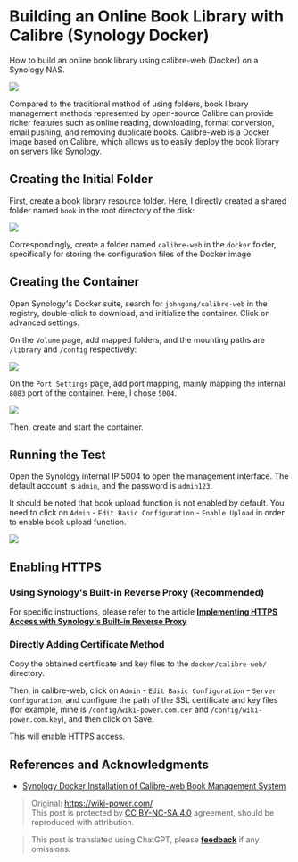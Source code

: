 # Building an Online Book Library with Calibre (Synology Docker)

How to build an online book library using calibre-web (Docker) on a Synology NAS.

![](https://img.wiki-power.com/d/wiki-media/img/20210429125418.png)

Compared to the traditional method of using folders, book library management methods represented by open-source Calibre can provide richer features such as online reading, downloading, format conversion, email pushing, and removing duplicate books. Calibre-web is a Docker image based on Calibre, which allows us to easily deploy the book library on servers like Synology.

## Creating the Initial Folder

First, create a book library resource folder. Here, I directly created a shared folder named `book` in the root directory of the disk:

![](https://img.wiki-power.com/d/wiki-media/img/20210429214028.png)

Correspondingly, create a folder named `calibre-web` in the `docker` folder, specifically for storing the configuration files of the Docker image.

## Creating the Container

Open Synology's Docker suite, search for `johngong/calibre-web` in the registry, double-click to download, and initialize the container. Click on advanced settings.

On the `Volume` page, add mapped folders, and the mounting paths are `/library` and `/config` respectively:

![](https://img.wiki-power.com/d/wiki-media/img/20210429214908.png)

On the `Port Settings` page, add port mapping, mainly mapping the internal `8083` port of the container. Here, I chose `5004`.

![](https://img.wiki-power.com/d/wiki-media/img/20210429215121.png)

Then, create and start the container.

## Running the Test

Open the Synology internal IP:5004 to open the management interface. The default account is `admin`, and the password is `admin123`.

It should be noted that book upload function is not enabled by default. You need to click on `Admin` - `Edit Basic Configuration` - `Enable Upload` in order to enable book upload function.

![](https://img.wiki-power.com/d/wiki-media/img/20210429215628.png)

## Enabling HTTPS

### Using Synology's Built-in Reverse Proxy (Recommended)

For specific instructions, please refer to the article [**Implementing HTTPS Access with Synology's Built-in Reverse Proxy**](https://wiki-power.com/en/%E7%94%A8%E7%BE%A4%E6%99%96%E8%87%AA%E5%B8%A6%E5%8F%8D%E5%90%91%E4%BB%A3%E7%90%86%E5%AE%9E%E7%8E%B0HTTPS%E8%AE%BF%E9%97%AE)

### Directly Adding Certificate Method

Copy the obtained certificate and key files to the `docker/calibre-web/` directory.

Then, in calibre-web, click on `Admin` - `Edit Basic Configuration` - `Server Configuration`, and configure the path of the SSL certificate and key files (for example, mine is `/config/wiki-power.com.cer` and `/config/wiki-power.com.key`), and then click on Save.

This will enable HTTPS access.

## References and Acknowledgments

- [Synology Docker Installation of Calibre-web Book Management System](https://www.chrno.cn/index.php/docker/15.html)

> Original: <https://wiki-power.com/>  
> This post is protected by [CC BY-NC-SA 4.0](https://creativecommons.org/licenses/by/4.0/deed.en) agreement, should be reproduced with attribution.

> This post is translated using ChatGPT, please [**feedback**](https://github.com/linyuxuanlin/Wiki_MkDocs/issues/new) if any omissions.
